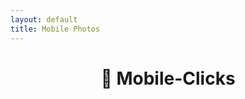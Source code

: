 ```yaml
---
layout: default
title: Mobile Photos
---
```


<h1 style="text-align: center;">📸 Mobile-Clicks</h1>

<!-- Album selection buttons -->
<div id="album-buttons" style="margin: 1.5rem 0; text-align: center;"></div>


<!-- Landscape media -->
<div class="gallery" id="gallery-landscape"></div>

<!-- Portrait media -->
<div class="gallery" id="gallery-portrait"></div>

<!-- Modal for viewing media -->
<div id="lightbox" style="display:none; position:fixed; top:0; left:0; width:100%; height:100%; 
  background:rgba(0,0,0,0.9); z-index:1000; justify-content:center; align-items:center;">
  <span style="position:absolute; top:20px; right:30px; font-size:2rem; color:white; cursor:pointer;" onclick="closeLightbox()">&times;</span>
  <div id="lightbox-content" style="max-width: 90%; max-height: 90%;"></div>
</div>

<!-- Load pre-generated media data -->
<script src="{{ site.baseurl }}/assets/js/meta.js"></script>

<script>
function renderButtons() {
  const container = document.getElementById("album-buttons");
  container.innerHTML = '';
  folderList.forEach(folder => {
    const btn = document.createElement("button");
    btn.textContent = folder;
    btn.onclick = () => {
      filterByFolder(folder);
      highlightButton(btn);
    };
    container.appendChild(btn);
  });
}

function highlightButton(activeButton) {
  const buttons = document.querySelectorAll("#album-buttons button");
  buttons.forEach(btn => btn.style.opacity = "0.6");
  activeButton.style.opacity = "1";
}

function showLightbox(html) {
  const lightbox = document.getElementById("lightbox");
  const content = document.getElementById("lightbox-content");
  content.innerHTML = html;
  lightbox.style.display = "flex";
}

function closeLightbox() {
  document.getElementById("lightbox").style.display = "none";
}

// Dynamically generate album buttons
function renderButtons() {
  const container = document.getElementById("album-buttons");
  folderList.forEach(folder => {
    const btn = document.createElement("button");
    btn.textContent = folder;
    btn.onclick = () => filterByFolder(folder);
    container.appendChild(btn);
  });
}

// Filter and display media for selected folder
function filterByFolder(folderName) {
  const galleryLandscape = document.getElementById("gallery-landscape");
  const galleryPortrait = document.getElementById("gallery-portrait");
  galleryLandscape.innerHTML = '';
  galleryPortrait.innerHTML = '';

  const filtered = allFiles.filter(file => file.folder === folderName);
  if (filtered.length === 0) {
    galleryLandscape.innerHTML = `<p>No media found in <strong>${folderName}</strong>.</p>`;
    return;
  }

  filtered.forEach(file => {
    const box = document.createElement('div');
    box.className = 'photo-box';

    let mediaHTML = '';

    if (file.type === "image") {
      mediaHTML = `<a href="${file.src}" target="_blank"><img src="${file.src}" alt="photo" style="cursor: zoom-in;"></a>`;
    } else if (file.type === "video") {
      // Use fallback download link if playback fails (GitHub Pages limitation)
      mediaHTML = `
  <a href="${file.src}" target="_blank">
    <video muted preload="metadata" style="width: 100%; border-radius: 10px; cursor: pointer;" 
      onerror="this.outerHTML='<a href=\'${file.src}\' class=\'download-button\'>Download Video</a>';">
      <source src="${file.src}" type="video/mp4">
      Your browser does not support the video tag.
    </video>
  </a>
`;
    }

    box.innerHTML = `
  ${mediaHTML}
  <div class="center-download">
    <a href="${file.src}" class="download-button" download>Download</a>
  </div>
`;

    if (file.orientation === "landscape") {
      galleryLandscape.appendChild(box);
    } else {
      galleryPortrait.appendChild(box);
    }
  });
}

// Initialize on page load
renderButtons();
</script>